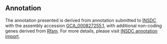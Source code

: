 

Annotation
----------

The annotation presented is derived from annotation submitted to
[INSDC](http://www.insdc.org) with the assembly accession
[GCA\_000827255.1](http://www.ebi.ac.uk/ena/data/view/GCA_000827255.1),
with additional non-coding genes derived from
[Rfam](http://rfam.xfam.org/). For more details, please visit [INSDC
annotation
import](http://ensemblgenomes.org/info/data/insdc_annotation).
